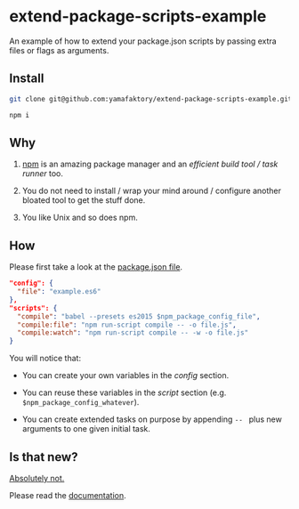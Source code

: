 # extend-package-scripts-example

An example of how to extend your package.json scripts by passing extra files or flags as arguments.

## Install

```bash
git clone git@github.com:yamafaktory/extend-package-scripts-example.git

npm i
```

## Why

1. [npm](https://www.npmjs.com/) is an amazing package manager and an *efficient build tool / task runner* too.

2. You do not need to install / wrap your mind around / configure another bloated tool to get the stuff done.

3. You like Unix and so does npm.

## How

Please first take a look at the [package.json file](https://github.com/yamafaktory/extend-package-scripts-example/package.json).

```json
"config": {
  "file": "example.es6"
},
"scripts": {
  "compile": "babel --presets es2015 $npm_package_config_file",
  "compile:file": "npm run-script compile -- -o file.js",
  "compile:watch": "npm run-script compile -- -w -o file.js"
}
```

You will notice that:

- You can create your own variables in the *config* section.

- You can reuse these variables in the *script* section (e.g. `$npm_package_config_whatever`).

- You can create extended tasks on purpose by appending `-- ` plus new arguments to one given initial task.

## Is that new?

[Absolutely not.](http://blog.npmjs.org/post/98131109725/npm200)

Please read the [documentation](https://docs.npmjs.com/cli/run-script).
